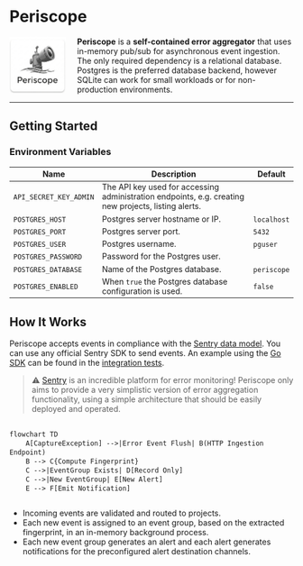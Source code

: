 # Periscope

<img alt="logo" style="float: left;vertical-align:top; margin-right: 20px; width: 100px;" src="images/logo-2-resized.png">

**Periscope** is a **self-contained error aggregator** that uses in-memory pub/sub for asynchronous
event ingestion. The only required dependency is a relational database.
Postgres is the preferred database backend, however SQLite can work for small workloads or
for non-production environments.

---

## Getting Started

### Environment Variables

| Name                   | Description                                                                                          | Default     | 
|------------------------|------------------------------------------------------------------------------------------------------|-------------|
| `API_SECRET_KEY_ADMIN` | The API key used for accessing administration endpoints, e.g. creating new projects, listing alerts. |             |
| `POSTGRES_HOST`        | Postgres server hostname or IP.                                                                      | `localhost` |
| `POSTGRES_PORT`        | Postgres server port.                                                                                | `5432`      |
| `POSTGRES_USER`        | Postgres username.                                                                                   | `pguser`    |
| `POSTGRES_PASSWORD`    | Password for the Postgres user.                                                                      |             |
| `POSTGRES_DATABASE`    | Name of the Postgres database.                                                                       | `periscope` |
| `POSTGRES_ENABLED`     | When `true` the Postgres database configuration is used.                                             | `false`     |

## How It Works

Periscope accepts events in compliance with the [Sentry data model](https://develop.sentry.dev/sdk/data-model/event-payloads/).
You can use any official Sentry SDK to send events. An example using the [Go SDK](https://github.com/getsentry/sentry-go) can be found 
in the [integration tests](tests/integration/event_group_custom_fingerprint_test.go).

> :warning: [Sentry](https://sentry.io/) is an incredible platform for error monitoring! Periscope only aims to provide a very simplistic version of error aggregation functionality, using a simple architecture that should be easily deployed and operated.

<div style="margin: auto; display: flex; justify-content: center; align-items: center;">

```mermaid
flowchart TD
    A[CaptureException] -->|Error Event Flush| B(HTTP Ingestion Endpoint)
    B --> C{Compute Fingerprint}
    C -->|EventGroup Exists| D[Record Only]
    C -->|New EventGroup| E[New Alert]
    E --> F[Emit Notification]
```

</div>

- Incoming events are validated and routed to projects.
- Each new event is assigned to an event group, based on the extracted fingerprint, in an in-memory background process.
- Each new event group generates an alert and each alert generates notifications for the preconfigured alert destination channels.
